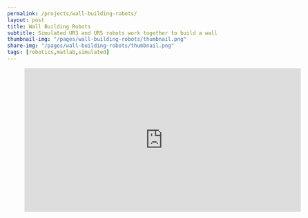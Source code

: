```yaml
---
permalink: /projects/wall-building-robots/
layout: post
title: Wall Building Robots
subtitle: Simulated UR3 and UR5 robots work together to build a wall
thumbnail-img: "/pages/wall-building-robots/thumbnail.png"
share-img: "/pages/wall-building-robots/thumbnail.png"
tags: [robotics,matlab,simulated]
---
```


<figure class="video_container">
  <iframe width="640" height="332" src="https://www.youtube.com/embed/EQaXkzF0dYk" title="YouTube video player" frameborder="0" allow="accelerometer; clipboard-write; encrypted-media; gyroscope; picture-in-picture" allowfullscreen></iframe>
</figure>
